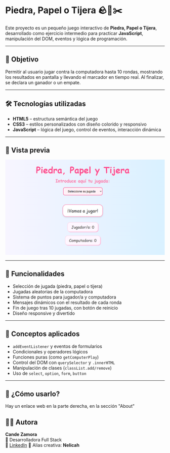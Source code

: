# Piedra, Papel o Tijera 🪨📄✂️

Este proyecto es un pequeño juego interactivo de **Piedra, Papel o Tijera**, desarrollado como ejercicio intermedio para practicar **JavaScript**, manipulación del DOM, eventos y lógica de programación.

---

## 🎯 Objetivo

Permitir al usuario jugar contra la computadora hasta 10 rondas, mostrando los resultados en pantalla y llevando el marcador en tiempo real. Al finalizar, se declara un ganador o un empate.

---

## 🛠️ Tecnologías utilizadas

- **HTML5** – estructura semántica del juego
- **CSS3** – estilos personalizados con diseño colorido y responsivo
- **JavaScript** – lógica del juego, control de eventos, interacción dinámica

---

## 📸 Vista previa

![screenshot](./screenshot.png)

---

## 🚀 Funcionalidades

- Selección de jugada (piedra, papel o tijera)
- Jugadas aleatorias de la computadora
- Sistema de puntos para jugador/a y computadora
- Mensajes dinámicos con el resultado de cada ronda
- Fin de juego tras 10 jugadas, con botón de reinicio
- Diseño responsive y divertido

---

## 🧠 Conceptos aplicados

- `addEventListener` y eventos de formularios
- Condicionales y operadores lógicos
- Funciones puras (como `getComputerPlay`)
- Control del DOM con `querySelector` y `.innerHTML`
- Manipulación de clases (`classList.add/remove`)
- Uso de `select`, `option`, `form`, `button`

---

## 📝 ¿Cómo usarlo?

Hay un enlace web en la parte derecha, en la sección "About"

## 👩‍💻 Autora

**Cande Zamora**  
💼 Desarrolladora Full Stack  
🔗 [LinkedIn](https://www.linkedin.com/in/cande-zamora-125301349)
🎨 Alias creativa: **Nelicah**
